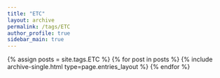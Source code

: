 ```yaml
---
title: "ETC"
layout: archive
permalink: /tags/ETC
author_profile: true
sidebar_main: true
---
```


{% assign posts = site.tags.ETC %}
{% for post in posts %} {% include archive-single.html type=page.entries_layout %} {% endfor %}